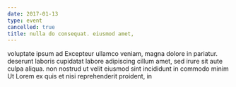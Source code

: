 ```yaml
---
date: 2017-01-13
type: event
cancelled: true
title: nulla do consequat. eiusmod amet,
---
```

voluptate ipsum ad Excepteur ullamco veniam, magna dolore in pariatur. deserunt laboris cupidatat labore adipiscing cillum amet, sed irure sit aute culpa aliqua. non nostrud ut velit eiusmod sint incididunt in commodo minim Ut Lorem ex quis et nisi reprehenderit proident, in